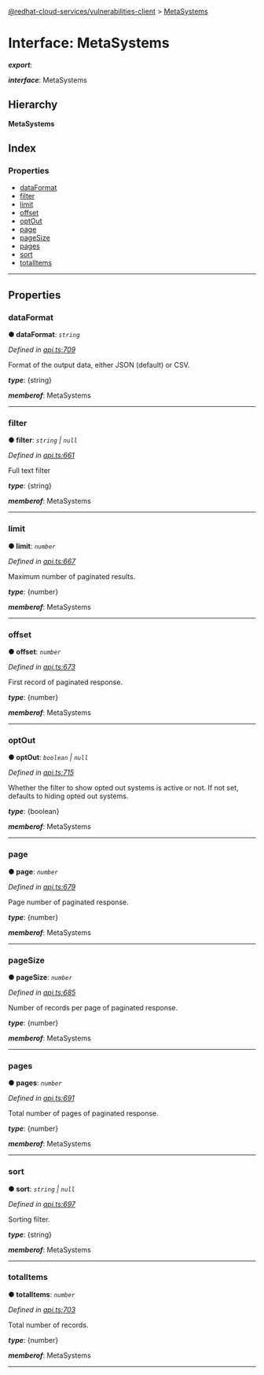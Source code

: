 [@redhat-cloud-services/vulnerabilities-client](../README.md) > [MetaSystems](../interfaces/metasystems.md)

# Interface: MetaSystems

*__export__*: 

*__interface__*: MetaSystems

## Hierarchy

**MetaSystems**

## Index

### Properties

* [dataFormat](metasystems.md#dataformat)
* [filter](metasystems.md#filter)
* [limit](metasystems.md#limit)
* [offset](metasystems.md#offset)
* [optOut](metasystems.md#optout)
* [page](metasystems.md#page)
* [pageSize](metasystems.md#pagesize)
* [pages](metasystems.md#pages)
* [sort](metasystems.md#sort)
* [totalItems](metasystems.md#totalitems)

---

## Properties

<a id="dataformat"></a>

###  dataFormat

**● dataFormat**: *`string`*

*Defined in [api.ts:709](https://github.com/RedHatInsights/javascript-clients/blob/master/packages/vulnerabilities/git-api/api.ts#L709)*

Format of the output data, either JSON (default) or CSV.

*__type__*: {string}

*__memberof__*: MetaSystems

___
<a id="filter"></a>

###  filter

**● filter**: *`string` \| `null`*

*Defined in [api.ts:661](https://github.com/RedHatInsights/javascript-clients/blob/master/packages/vulnerabilities/git-api/api.ts#L661)*

Full text filter

*__type__*: {string}

*__memberof__*: MetaSystems

___
<a id="limit"></a>

###  limit

**● limit**: *`number`*

*Defined in [api.ts:667](https://github.com/RedHatInsights/javascript-clients/blob/master/packages/vulnerabilities/git-api/api.ts#L667)*

Maximum number of paginated results.

*__type__*: {number}

*__memberof__*: MetaSystems

___
<a id="offset"></a>

###  offset

**● offset**: *`number`*

*Defined in [api.ts:673](https://github.com/RedHatInsights/javascript-clients/blob/master/packages/vulnerabilities/git-api/api.ts#L673)*

First record of paginated response.

*__type__*: {number}

*__memberof__*: MetaSystems

___
<a id="optout"></a>

###  optOut

**● optOut**: *`boolean` \| `null`*

*Defined in [api.ts:715](https://github.com/RedHatInsights/javascript-clients/blob/master/packages/vulnerabilities/git-api/api.ts#L715)*

Whether the filter to show opted out systems is active or not. If not set, defaults to hiding opted out systems.

*__type__*: {boolean}

*__memberof__*: MetaSystems

___
<a id="page"></a>

###  page

**● page**: *`number`*

*Defined in [api.ts:679](https://github.com/RedHatInsights/javascript-clients/blob/master/packages/vulnerabilities/git-api/api.ts#L679)*

Page number of paginated response.

*__type__*: {number}

*__memberof__*: MetaSystems

___
<a id="pagesize"></a>

###  pageSize

**● pageSize**: *`number`*

*Defined in [api.ts:685](https://github.com/RedHatInsights/javascript-clients/blob/master/packages/vulnerabilities/git-api/api.ts#L685)*

Number of records per page of paginated response.

*__type__*: {number}

*__memberof__*: MetaSystems

___
<a id="pages"></a>

###  pages

**● pages**: *`number`*

*Defined in [api.ts:691](https://github.com/RedHatInsights/javascript-clients/blob/master/packages/vulnerabilities/git-api/api.ts#L691)*

Total number of pages of paginated response.

*__type__*: {number}

*__memberof__*: MetaSystems

___
<a id="sort"></a>

###  sort

**● sort**: *`string` \| `null`*

*Defined in [api.ts:697](https://github.com/RedHatInsights/javascript-clients/blob/master/packages/vulnerabilities/git-api/api.ts#L697)*

Sorting filter.

*__type__*: {string}

*__memberof__*: MetaSystems

___
<a id="totalitems"></a>

###  totalItems

**● totalItems**: *`number`*

*Defined in [api.ts:703](https://github.com/RedHatInsights/javascript-clients/blob/master/packages/vulnerabilities/git-api/api.ts#L703)*

Total number of records.

*__type__*: {number}

*__memberof__*: MetaSystems

___

